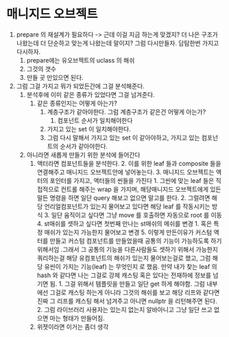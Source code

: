 # 매니지드 오브젝트
1. prepare 의 재설계가 필요하다 -> 근데 이걸 지금 하는게 맞겠지? 더 나은 구조가 나왔는데 더 단순하고 맞는게 나왔는데 말이지? 그럼 다시만들자. 담탐한번 가지고 다시하자.
	1. prepare에는 유오브젝트의 uclass 의 해쉬 
	2. 그것의 갯수
	3. 만들 곳 만있으면 된다.
2. 그럼 그걸 가지고 뭐가 되었든간에 그걸 분석해준다. 
	1. 분석후에 이미 같은 종류가 있었다면 그걸 넘겨준다.
		1. 같은 종류인지는 어떻게 아는가?
			1. 계층구조가 같아야한다. 그럼 계층구조가 같은건 어떻게 아는가?
				1. 컴포넌트 순서가 일치해야한다 
			2. 가지고 있는 set 이 일치해야한다.
			3. 그럼 다시 말해서 가지고 있는 set 이 같아야하고, 가지고 있는 컴포넌트의 순서가 같아야한다.
	2. 아니라면 새롭게 만들기 위한 분석에 들어간다
		1. 액터라면 컴포넌트들을 분석한다.
			2. 이를 위한 leaf 들과 composite 들을 연결해주고 매니지드 오브젝트안에 넣어놓는다.
			3. 매니지드 오브젝트는 액터의 포인터를 가지고, 액터들의 씬들을 가진다
				1. 그씬에 맞는 leaf 들은 직접적으로 컨트롤 해주는 wrap 을 가지며, 해당매니지드 오브젝트에게 있든 말든 명령을 하면 일단 query 해보고 없으면 말고를 한다.
				2. 그럴려면 해당 언리얼컴포넌트가 있는지 물어보고 있다면 해당 leaf 를 작동시키는 방식
				3. 일단 움직이고 싶다면 그냥 move 를 호출하면 자동으로 root 를 이동
				4. st매쉬를 셋하고 싶다면 첫번째 만나는 st매쉬의 메쉬를 변경
					1. 혹은 특정 매쉬가 있는지 가능한지 물어보고 변경
				5. 이렇게 만든이유가 커스텀 액터를 만들고 커스텀 컴포넌트를 만들었을때 공통의 기능이 가능하도록 하기위해서임 .그래서 그 공통의 기능을 다른사람들도 셋하기 위해서 가능한지 쿼리하는걸 해당 유컴포넌트의 해쉬가 있는지 물어보는걸로 했고, 그럼 해당 유씬이 가지는 기능(leaf) 는 무엇인지 로 했음. 만약 내가 찾는 leaf 의 hash 와 같다면 나는 그걸로 강제 캐스팅 혹은 있다는 전재하에 정보를 넘기면 됨.
					1. 그걸 위해서 템플릿을 만들고 일단 get 하게 해야함. 그럼 내부에선 그걸로 캐스팅 하는게 아니라 그것의 해쉬를 보고 해당 리프와 같다면 진짜 그 리프를 캐스팅 해서 넘겨주고 아니면 nullptr 을 리턴해주면 된다.
					2. 그럼 라이브러리 사용자는 있는지 없는지 알바아니고 그냥 일단 쓰고 없으면 마는 형태가 만들어짐.
		2. 위젯이라면 이거는 좀더 생각